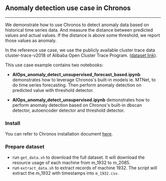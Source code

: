## Anomaly detection use case in Chronos

---
We demonstrate how to use Chronos to detect anomaly data  based on historical time series data. And measure the distance between predicted values and actual values. If the distance is above some threshold, we report those values as anomaly.

In the reference use case, we use the publicly available cluster trace data cluster-trace-v2018 of Alibaba Open Cluster Trace Program. ([dataset link](http://clusterdata2018pubcn.oss-cn-beijing.aliyuncs.com/machine_usage.tar.gz)). 
 

This use case example contains two notebooks:

- **AIOps_anomaly_detect_unsupervised_forecast_based.ipynb** demonstrates how to leverage Chronos's built-in models ie. MTNet, to do time series forecasting. Then perform anomaly detection on predicted value with threshold detector.

- **AIOps_anomaly_detect_unsupervised.ipynb** demonstrates how to perform anomaly detection based on Chronos's built-in dbscan detector, autoencoder detector and threshold detector.

### Install

You can refer to Chronos installation document [here](https://analytics-zoo.github.io/master/#Chronos/tutorials/LSTMForecasterAndMTNetForecaster/#step-0-prepare-environment).

### Prepare dataset
* run `get_data.sh` to download the full dataset. It will download the resource usage of each machine from m_1932 to m_2085. 
* run `extract_data.sh` to extract records of machine 1932. The script will extract the m_1932 with timestamps into `m_1932.csv`.


